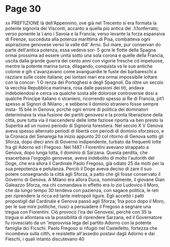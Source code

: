 # Page 30

xx PREF1\ZIONE là dell'Appennino, ove già nel Trecento si era formata la potente signoria dei Visconti, accanto a quella più antica dei .l\1onferrato; verso ponente la \·ano i Savoia e la Francia; verso levante la forza espansiva di Firenze, succeduta alla potenza marittima di Pisa, combatteva ogni aspirazione genovese verso la valle ddl' Arno. Sul mare, pur conservan do parte dell'antica potenza, essa vedeva sor- 5 gcre le flotte della Spagna ormai prossima ad essere unita sotto una sola corona e quelle della Francia, uscita dalla grande guerra dei cento anni con vigorie fresche cd impetuose, mentre la potente marina turca, dilagando, conquista va le sue antiche colonie e gih s'avanzavano come avanguardie le fuste dei barbareschi a razziare sulle coste italiane; pei lontani mari era ormai impossibile lottare con la concor- 1 O renza dei Portoghesi e degli Spagnoli. Da oltre un secolo la vecchia Repubblica marinara, rosa dalle passioni dei titi, andava indebolendosi e cerca va qualche sosta alle dolorose controversie dosi a qualche Principe italiano o straniero, ricorrendo spesso ai Re di Francia, pit1 spesso ai Signori di Nlilano ; e sebbene il dominio straniero fosse sempre insta- 15 bile in Genova, pcrchè ogni errore di politica dei dominatori determinava la visa fusione dei partiti genovesi e la pronta liberazione della città, pure tutta via il riaccendersi delle lotte faziose riporta va ben presto la Superba ad un nuovo periodo di Signoria forestiera. Nel secolo X V Genova aveva spesso alternato periodi di libertà con periodi di dominio sforzesco, e la Cronaca del Senarega ha inizio appunto 20 col ritorno di Genova sotto gli Sforza, dopo dieci anni di Governo indipendente, turbato da frequenti lotte fra gli Adorno ed i Fregoso. Nel 1487 i Fiorentini avevano strappato a Genova, dopo lunga lotta, il dominio di Sarzana. Questa perdita, che esacerbava l'orgoglio genovese, aveva indebolito di molto l'autorith del Doge, che era allora il Cardinale Paolo Fregoso, già odiato 25 da molti per la sua prepotenza e petulanza. Perciò il Doge aveva deciso di zare il suo potere consegnando la città agli Sforza, a patto che gli fosse conservato il Governo di Genova. A Milano era allora Duca, nominalmente, il giovane Gian Galeazzo Sforza, ma chi comandava in effetto era lo zio Ludovico il Moro, che da lungo tempo 30 tendeva con pazienza, con sagace politica, le reti per riprendere la ricca ed tante metropoli ligure. Egli accettò i patti propostigli dal Cardinale e Genova passò agli Sforza; 1na poco dopo il Moro, per le sue mire politiche, riuscì a persuadere il Fregoso a segnare una tregua con Fiorentini. Ciò provocò l'ira dei Genovesi, perchè con 35 la tregua si allontana va la possibilità di riprendere Sarzana, ed il Governatore fu rovesciato da un 'improvvisa lega del partito Adorno con la potente famiglia dci Ficschi. Paolo Fregoso si rifugiò nel Castelletto, fortezza che incombeva sulla citth, e resistette all'assedio postavi dagli Adorno e dai Fieschi, i quali intanto discutevano 40